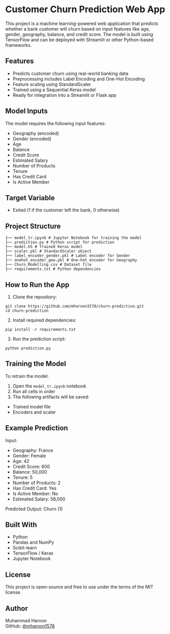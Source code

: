 # Customer Churn Prediction Web App

This project is a machine learning-powered web application that predicts whether a bank customer will churn based on input features like age, gender, geography, balance, and credit score. The model is built using TensorFlow and can be deployed with Streamlit or other Python-based frameworks.

## Features

- Predicts customer churn using real-world banking data
- Preprocessing includes Label Encoding and One-Hot Encoding
- Feature scaling using StandardScaler
- Trained using a Sequential Keras model
- Ready for integration into a Streamlit or Flask app

## Model Inputs

The model requires the following input features:
- Geography (encoded)
- Gender (encoded)
- Age
- Balance
- Credit Score
- Estimated Salary
- Number of Products
- Tenure
- Has Credit Card
- Is Active Member

## Target Variable

- Exited (1 if the customer left the bank, 0 otherwise)

## Project Structure
```
├── model_tr.ipynb # Jupyter Notebook for training the model
├── prediction.py # Python script for prediction
├── model.h5 # Trained Keras model
├── scaler.pkl # StandardScaler object
├── label_encoder_gender.pkl # Label encoder for Gender
├── onehot_encoder_geo.pkl # One-hot encoder for Geography
├── Churn_Modelling.csv # Dataset file
├── requirements.txt # Python dependencies
```

## How to Run the App

1. Clone the repository:
```
git clone https://github.com/mharoon1578/churn-prediction.git
cd churn-prediction
```

2. Install required dependencies:
```
pip install -r requirements.txt
```

3. Run the prediction script:
```
python prediction.py
```


## Training the Model

To retrain the model:

1. Open the `model_tr.ipynb` notebook
2. Run all cells in order
3. The following artifacts will be saved:
- Trained model file
- Encoders and scaler

## Example Prediction

Input:
- Geography: France
- Gender: Female
- Age: 42
- Credit Score: 600
- Balance: 50,000
- Tenure: 5
- Number of Products: 2
- Has Credit Card: Yes
- Is Active Member: No
- Estimated Salary: 58,000

Predicted Output: Churn (1)

## Built With

- Python
- Pandas and NumPy
- Scikit-learn
- TensorFlow / Keras
- Jupyter Notebook

## License

This project is open-source and free to use under the terms of the MIT license.

## Author

Muhammad Haroon  
GitHub: [@mharoon1578](https://github.com/mharoon1578)
